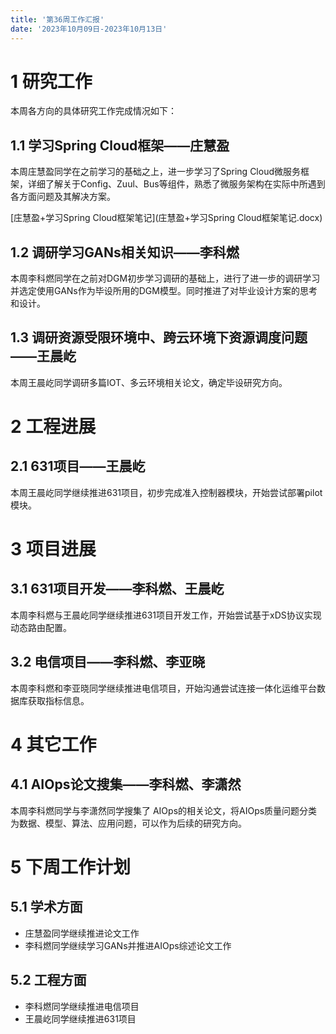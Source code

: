 ```yaml
---
title: '第36周工作汇报'
date: '2023年10月09日-2023年10月13日'
---
```


<!-- 只允许使用一级标题和二级标题 -->

# 1 研究工作

本周各方向的具体研究工作完成情况如下：

## 1.1 学习Spring Cloud框架——庄慧盈

本周庄慧盈同学在之前学习的基础之上，进一步学习了Spring Cloud微服务框架，详细了解关于Config、Zuul、Bus等组件，熟悉了微服务架构在实际中所遇到各方面问题及其解决方案。

<!-- 注意该超链接应该如何使用，不需要进行手动的编号，注意附件名不能有任何的空格 -->
[庄慧盈+学习Spring Cloud框架笔记](庄慧盈+学习Spring Cloud框架笔记.docx)

## 1.2 调研学习GANs相关知识——李科燃

本周李科燃同学在之前对DGM初步学习调研的基础上，进行了进一步的调研学习并选定使用GANs作为毕设所用的DGM模型。同时推进了对毕业设计方案的思考和设计。

## 1.3 调研资源受限环境中、跨云环境下资源调度问题——王晨屹

本周王晨屹同学调研多篇IOT、多云环境相关论文，确定毕设研究方向。

# 2 工程进展

## 2.1 631项目——王晨屹

本周王晨屹同学继续推进631项目，初步完成准入控制器模块，开始尝试部署pilot模块。

# 3 项目进展

## 3.1 631项目开发——李科燃、王晨屹

本周李科燃与王晨屹同学继续推进631项目开发工作，开始尝试基于xDS协议实现动态路由配置。

## 3.2 电信项目——李科燃、李亚晓

本周李科燃和李亚晓同学继续推进电信项目，开始沟通尝试连接一体化运维平台数据库获取指标信息。

# 4 其它工作

## 4.1 AIOps论文搜集——李科燃、李潇然

本周李科燃同学与李潇然同学搜集了 AIOps的相关论文，将AIOps质量问题分类为数据、模型、算法、应用问题，可以作为后续的研究方向。

# 5 下周工作计划

## 5.1 学术方面

+ 庄慧盈同学继续推进论文工作
+ 李科燃同学继续学习GANs并推进AIOps综述论文工作

## 5.2 工程方面

+ 李科燃同学继续推进电信项目
+ 王晨屹同学继续推进631项目
